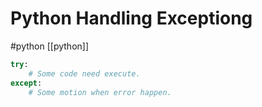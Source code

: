 # Python Handling Exceptiong
#python [[python]]
```python
try:
	# Some code need execute.
except:
	# Some motion when error happen.